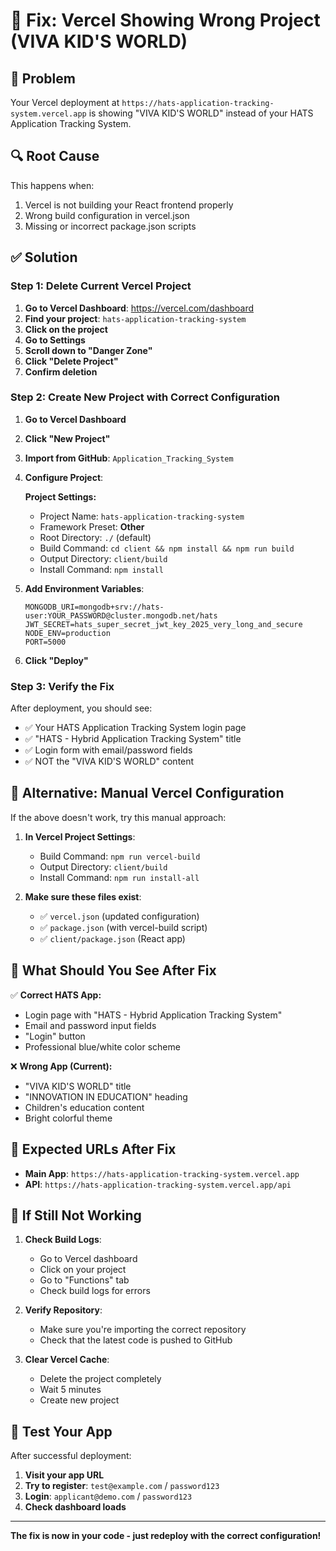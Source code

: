 # 🔧 Fix: Vercel Showing Wrong Project (VIVA KID'S WORLD)

## 🚨 Problem
Your Vercel deployment at `https://hats-application-tracking-system.vercel.app` is showing "VIVA KID'S WORLD" instead of your HATS Application Tracking System.

## 🔍 Root Cause
This happens when:
1. Vercel is not building your React frontend properly
2. Wrong build configuration in vercel.json
3. Missing or incorrect package.json scripts

## ✅ Solution

### Step 1: Delete Current Vercel Project

1. **Go to Vercel Dashboard**: https://vercel.com/dashboard
2. **Find your project**: `hats-application-tracking-system`
3. **Click on the project**
4. **Go to Settings**
5. **Scroll down to "Danger Zone"**
6. **Click "Delete Project"**
7. **Confirm deletion**

### Step 2: Create New Project with Correct Configuration

1. **Go to Vercel Dashboard**
2. **Click "New Project"**
3. **Import from GitHub**: `Application_Tracking_System`
4. **Configure Project**:

   **Project Settings:**
   - Project Name: `hats-application-tracking-system`
   - Framework Preset: **Other**
   - Root Directory: `./` (default)
   - Build Command: `cd client && npm install && npm run build`
   - Output Directory: `client/build`
   - Install Command: `npm install`

5. **Add Environment Variables**:
   ```
   MONGODB_URI=mongodb+srv://hats-user:YOUR_PASSWORD@cluster.mongodb.net/hats
   JWT_SECRET=hats_super_secret_jwt_key_2025_very_long_and_secure
   NODE_ENV=production
   PORT=5000
   ```

6. **Click "Deploy"**

### Step 3: Verify the Fix

After deployment, you should see:
- ✅ Your HATS Application Tracking System login page
- ✅ "HATS - Hybrid Application Tracking System" title
- ✅ Login form with email/password fields
- ✅ NOT the "VIVA KID'S WORLD" content

## 🔧 Alternative: Manual Vercel Configuration

If the above doesn't work, try this manual approach:

1. **In Vercel Project Settings**:
   - Build Command: `npm run vercel-build`
   - Output Directory: `client/build`
   - Install Command: `npm run install-all`

2. **Make sure these files exist**:
   - ✅ `vercel.json` (updated configuration)
   - ✅ `package.json` (with vercel-build script)
   - ✅ `client/package.json` (React app)

## 🎯 What Should You See After Fix

✅ **Correct HATS App:**
- Login page with "HATS - Hybrid Application Tracking System"
- Email and password input fields
- "Login" button
- Professional blue/white color scheme

❌ **Wrong App (Current):**
- "VIVA KID'S WORLD" title
- "INNOVATION IN EDUCATION" heading
- Children's education content
- Bright colorful theme

## 🚀 Expected URLs After Fix

- **Main App**: `https://hats-application-tracking-system.vercel.app`
- **API**: `https://hats-application-tracking-system.vercel.app/api`

## 🔄 If Still Not Working

1. **Check Build Logs**:
   - Go to Vercel dashboard
   - Click on your project
   - Go to "Functions" tab
   - Check build logs for errors

2. **Verify Repository**:
   - Make sure you're importing the correct repository
   - Check that the latest code is pushed to GitHub

3. **Clear Vercel Cache**:
   - Delete the project completely
   - Wait 5 minutes
   - Create new project

## 📱 Test Your App

After successful deployment:
1. **Visit your app URL**
2. **Try to register**: `test@example.com` / `password123`
3. **Login**: `applicant@demo.com` / `password123`
4. **Check dashboard loads**

---

**The fix is now in your code - just redeploy with the correct configuration!**
